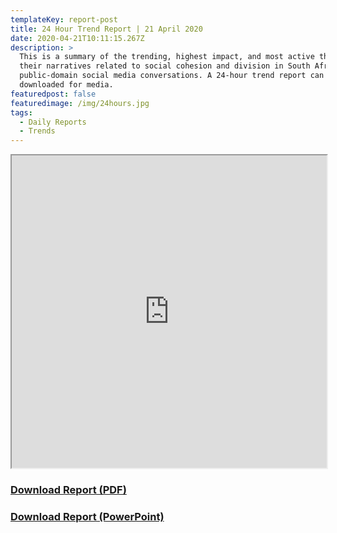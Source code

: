 ```yaml
---
templateKey: report-post
title: 24 Hour Trend Report | 21 April 2020
date: 2020-04-21T10:11:15.267Z
description: >
  This is a summary of the trending, highest impact, and most active themes and
  their narratives related to social cohesion and division in South African
  public-domain social media conversations. A 24-hour trend report can be
  downloaded for media.
featuredpost: false
featuredimage: /img/24hours.jpg
tags:
  - Daily Reports
  - Trends
---
```

<iframe src="https://drive.google.com/file/d/1HCKSFR9UoXdogI0TDiQVjX8_gdpFKZst/preview" width="100%" height="500"></iframe>
<br> <a href="https://drive.google.com/u/0/uc?id=1HCKSFR9UoXdogI0TDiQVjX8_gdpFKZst&export=download" target="blank"><h3><strong>Download Report (PDF)</h3></strong></a><a href="https://docs.google.com/presentation/d/1FrMFrPVXQZGu3AduPHHRafdrW6KM0iV_0E7byA2CYrw/edit?usp=sharing" target="blank"><h3><strong>Download Report (PowerPoint)</h3></strong></a>